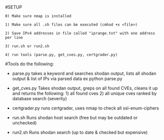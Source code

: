 #SETUP

	0) Make sure nmap is installed 

	1) Make sure all .sh files can be executed (cmhod +x <file>)

	2) Save IPv4 addresses in file called "iprange.txt" with one address per line
	
	3) run.sh or run2.sh

	4) run tools (parse.py, get_cves.py, certgrader.py)


#Tools do the following:

*  parse.py 
	takes a keyword and searches shodan output, lists all shodan output & list of IPs via parsed data
		ex 
			python parse.py <keyword>

*  get_cves.py
	Takes shodan output, greps on all found CVEs, cleans it up and returns the following:
		1) all found cves
		2) all unique cves ranked by database search (severity)

*  certgrader.py
	runs certgrader, uses nmap to check all ssl-enum-ciphers

*  run.sh
	Runs shodan host search (free but may be outdated or unchecked)

*  run2.sh
	Runs shodan search (up to date & checked but expensive)
